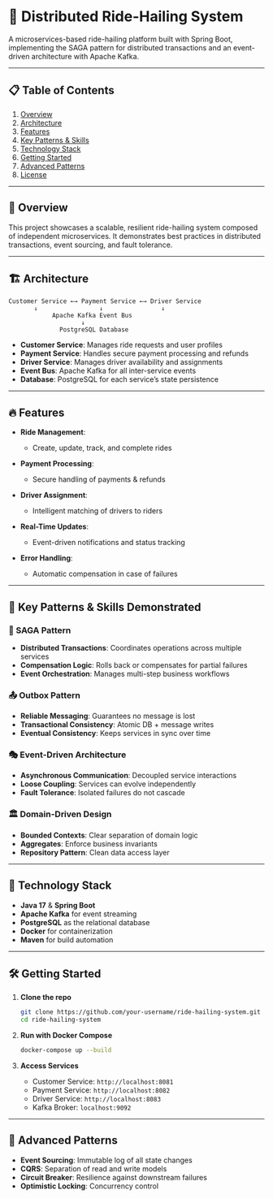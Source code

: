 # 🚖 Distributed Ride-Hailing System

A microservices-based ride-hailing platform built with Spring Boot, implementing the SAGA pattern for distributed transactions and an event-driven architecture with Apache Kafka.

---

## 📋 Table of Contents

1. [Overview](#overview)
2. [Architecture](#architecture)
3. [Features](#features)
4. [Key Patterns & Skills](#key-patterns--skills)
5. [Technology Stack](#technology-stack)
6. [Getting Started](#getting-started)
7. [Advanced Patterns](#advanced-patterns)
8. [License](#license)

---

## 📝 Overview

This project showcases a scalable, resilient ride-hailing system composed of independent microservices. It demonstrates best practices in distributed transactions, event sourcing, and fault tolerance.

---

## 🏗️ Architecture

```
Customer Service ←→ Payment Service ←→ Driver Service
       ↓                 ↓                ↓
            Apache Kafka Event Bus
                    ↓
              PostgreSQL Database
```

* **Customer Service**: Manages ride requests and user profiles
* **Payment Service**: Handles secure payment processing and refunds
* **Driver Service**: Manages driver availability and assignments
* **Event Bus**: Apache Kafka for all inter-service events
* **Database**: PostgreSQL for each service’s state persistence

---

## 🔥 Features

* **Ride Management**:

    * Create, update, track, and complete rides
* **Payment Processing**:

    * Secure handling of payments & refunds
* **Driver Assignment**:

    * Intelligent matching of drivers to riders
* **Real-Time Updates**:

    * Event-driven notifications and status tracking
* **Error Handling**:

    * Automatic compensation in case of failures

---

## 🎯 Key Patterns & Skills Demonstrated

### 🔄 SAGA Pattern

* **Distributed Transactions**: Coordinates operations across multiple services
* **Compensation Logic**: Rolls back or compensates for partial failures
* **Event Orchestration**: Manages multi-step business workflows

### 📤 Outbox Pattern

* **Reliable Messaging**: Guarantees no message is lost
* **Transactional Consistency**: Atomic DB + message writes
* **Eventual Consistency**: Keeps services in sync over time

### 🎭 Event-Driven Architecture

* **Asynchronous Communication**: Decoupled service interactions
* **Loose Coupling**: Services can evolve independently
* **Fault Tolerance**: Isolated failures do not cascade

### 🏛️ Domain-Driven Design

* **Bounded Contexts**: Clear separation of domain logic
* **Aggregates**: Enforce business invariants
* **Repository Pattern**: Clean data access layer

---

## 🚀 Technology Stack

* **Java 17** & **Spring Boot**
* **Apache Kafka** for event streaming
* **PostgreSQL** as the relational database
* **Docker** for containerization
* **Maven** for build automation

---

## 🛠️ Getting Started

1. **Clone the repo**

   ```bash
   git clone https://github.com/your-username/ride-hailing-system.git
   cd ride-hailing-system
   ```

2. **Run with Docker Compose**

   ```bash
   docker-compose up --build
   ```

3. **Access Services**

    * Customer Service: `http://localhost:8081`
    * Payment Service: `http://localhost:8082`
    * Driver Service: `http://localhost:8083`
    * Kafka Broker: `localhost:9092`

---

## 🚧 Advanced Patterns

* **Event Sourcing**: Immutable log of all state changes
* **CQRS**: Separation of read and write models
* **Circuit Breaker**: Resilience against downstream failures
* **Optimistic Locking**: Concurrency control

